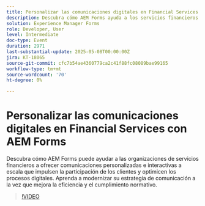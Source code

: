 ```yaml
---
title: Personalizar las comunicaciones digitales en Financial Services con AEM Forms
description: Descubra cómo AEM Forms ayuda a los servicios financieros a ofrecer comunicaciones personalizadas y escalables que mejoran la participación, la eficacia y el cumplimiento normativo.
solution: Experience Manager Forms
role: Developer, User
level: Intermediate
doc-type: Event
duration: 2971
last-substantial-update: 2025-05-08T00:00:00Z
jira: KT-18065
source-git-commit: cfc7b54ae4360779ca2c41f88fc08089bae99165
workflow-type: tm+mt
source-wordcount: '70'
ht-degree: 0%

---
```



# Personalizar las comunicaciones digitales en Financial Services con AEM Forms

Descubra cómo AEM Forms puede ayudar a las organizaciones de servicios financieros a ofrecer comunicaciones personalizadas e interactivas a escala que impulsen la participación de los clientes y optimicen los procesos digitales. Aprenda a modernizar su estrategia de comunicación a la vez que mejora la eficiencia y el cumplimiento normativo.

>[!VIDEO](https://video.tv.adobe.com/v/3458104/?learn=on&enablevpops)
